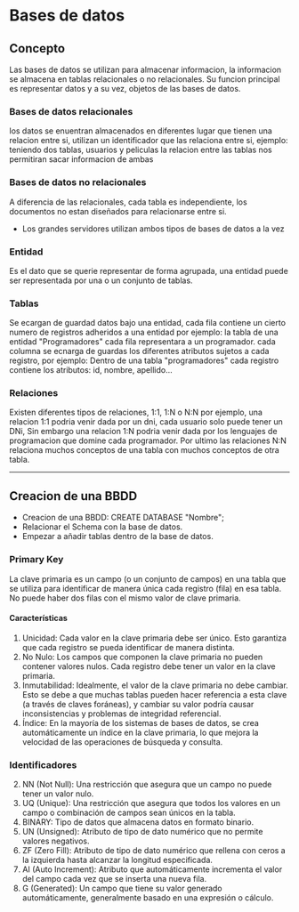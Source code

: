 # Bases de datos

## Concepto
Las bases de datos se utilizan para almacenar informacion, la informacion se almacena en tablas relacionales o no relacionales. Su funcion principal es representar datos y a su vez, objetos de las bases de datos.
### Bases de datos relacionales
los datos se enuentran almacenados en diferentes lugar que tienen una relacion entre si, utilizan un identificador que las relaciona entre si, ejemplo: teniendo dos tablas, usuarios y peliculas la relacion entre las tablas nos permitiran sacar informacion de ambas
### Bases de datos no relacionales
A diferencia de las relacionales, cada tabla es independiente, los documentos no estan diseñados para relacionarse entre si.

* Los grandes servidores utilizan ambos tipos de bases de datos a la vez

### Entidad
Es el dato que se querie representar de forma agrupada, una entidad puede ser representada por una o un conjunto de tablas.

### Tablas
Se ecargan de guardad datos bajo una entidad, cada fila contiene un cierto numero de registros adheridos a una entidad por ejemplo: la tabla de una entidad "Programadores" cada fila representara a un programador. cada columna se ecnarga de guardas los diferentes atributos sujetos a cada registro, por ejemplo: Dentro de una tabla "programadores" cada registro contiene los atributos: id, nombre, apellido...

### Relaciones
Existen diferentes tipos de relaciones, 1:1, 1:N o N:N por ejemplo, una relacion 1:1 podria venir dada por un dni, cada usuario solo puede tener un DNi, Sin embargo una relacion 1:N podria venir dada por los lenguajes de programacion que domine cada programador. Por ultimo las relaciones N:N relaciona muchos conceptos de una tabla con muchos conceptos de otra tabla.

--- 

## Creacion de una BBDD
- Creacion de una BBDD: CREATE DATABASE "Nombre";
- Relacionar el Schema con la base de datos.
- Empezar a añadir tablas dentro de la base de datos.

### Primary Key
 La clave primaria es un campo (o un conjunto de campos) en una tabla que se utiliza para identificar de manera única cada registro (fila) en esa tabla. No puede haber dos filas con el mismo valor de clave primaria.

#### Características

1.	Unicidad: Cada valor en la clave primaria debe ser único. Esto garantiza que cada registro se pueda identificar de manera distinta.
2.	No Nulo: Los campos que componen la clave primaria no pueden contener valores nulos. Cada registro debe tener un valor en la clave primaria.
3.	Inmutabilidad: Idealmente, el valor de la clave primaria no debe cambiar. Esto se debe a que muchas tablas pueden hacer referencia a esta clave (a través de claves foráneas), y cambiar su valor podría causar inconsistencias y problemas de integridad referencial.
4.	Índice: En la mayoría de los sistemas de bases de datos, se crea automáticamente un índice en la clave primaria, lo que mejora la velocidad de las operaciones de búsqueda y consulta.

### Identificadores
2. NN (Not Null): Una restricción que asegura que un campo no puede tener un valor nulo.
3. UQ (Unique): Una restricción que asegura que todos los valores en un campo o combinación de campos sean únicos en la tabla.
4. BINARY: Tipo de datos que almacena datos en formato binario.
5. UN (Unsigned): Atributo de tipo de dato numérico que no permite valores negativos.
6. ZF (Zero Fill): Atributo de tipo de dato numérico que rellena con ceros a la izquierda hasta alcanzar la longitud especificada.
7. AI (Auto Increment): Atributo que automáticamente incrementa el valor del campo cada vez que se inserta una nueva fila.
8. G (Generated): Un campo que tiene su valor generado automáticamente, generalmente basado en una expresión o cálculo.